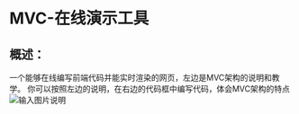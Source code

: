 # MVC-在线演示工具

## 概述：
一个能够在线编写前端代码并能实时渲染的网页，左边是MVC架构的说明和教学。
你可以按照左边的说明，在右边的代码框中编写代码，体会MVC架构的特点
![输入图片说明](https://foruda.gitee.com/images/1692321548340677159/2b5de6e2_11253324.png "屏幕截图")


